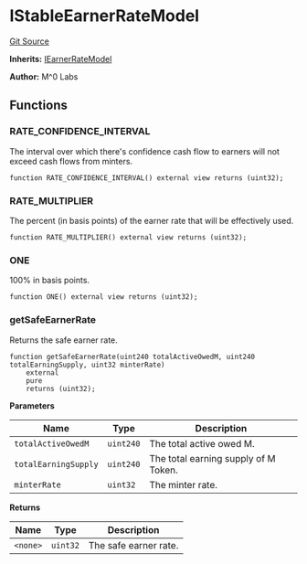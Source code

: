 # IStableEarnerRateModel
[Git Source](https://github.com/MZero-Labs/protocol/blob/3382fb7336bbc7276e0c3f51da451c9fa6e0016f/src/rateModels/interfaces/IStableEarnerRateModel.sol)

**Inherits:**
[IEarnerRateModel](/src/rateModels/interfaces/IEarnerRateModel.sol/interface.IEarnerRateModel.md)

**Author:**
M^0 Labs


## Functions
### RATE_CONFIDENCE_INTERVAL

The interval over which there's confidence cash flow to earners will not exceed cash flows from minters.


```solidity
function RATE_CONFIDENCE_INTERVAL() external view returns (uint32);
```

### RATE_MULTIPLIER

The percent (in basis points) of the earner rate that will be effectively used.


```solidity
function RATE_MULTIPLIER() external view returns (uint32);
```

### ONE

100% in basis points.


```solidity
function ONE() external view returns (uint32);
```

### getSafeEarnerRate

Returns the safe earner rate.


```solidity
function getSafeEarnerRate(uint240 totalActiveOwedM, uint240 totalEarningSupply, uint32 minterRate)
    external
    pure
    returns (uint32);
```
**Parameters**

|Name|Type|Description|
|----|----|-----------|
|`totalActiveOwedM`|`uint240`|  The total active owed M.|
|`totalEarningSupply`|`uint240`|The total earning supply of M Token.|
|`minterRate`|`uint32`|        The minter rate.|

**Returns**

|Name|Type|Description|
|----|----|-----------|
|`<none>`|`uint32`|The safe earner rate.|


